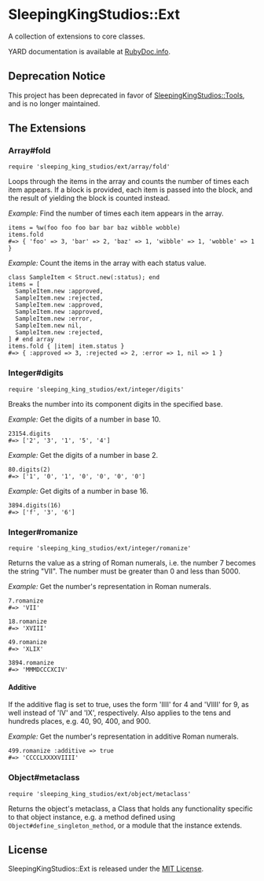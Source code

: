 # SleepingKingStudios::Ext

A collection of extensions to core classes.

YARD documentation is available at
[RubyDoc.info](http://rubydoc.info/github/sleepingkingstudios/sleeping_king_studios-ext).

## Deprecation Notice

This project has been deprecated in favor of [SleepingKingStudios::Tools](https://github.com/sleepingkingstudios/sleeping_king_studios-tools), and is no longer maintained.

## The Extensions

### Array\#fold

    require 'sleeping_king_studios/ext/array/fold'

Loops through the items in the array and counts the number of times each item
appears. If a block is provided, each item is passed into the block, and the
result of yielding the block is counted instead.

_Example:_ Find the number of times each item appears in the array.

    items = %w(foo foo foo bar bar baz wibble wobble)
    items.fold
    #=> { 'foo' => 3, 'bar' => 2, 'baz' => 1, 'wibble' => 1, 'wobble' => 1 }

_Example:_ Count the items in the array with each status value.

    class SampleItem < Struct.new(:status); end
    items = [
      SampleItem.new :approved,
      SampleItem.new :rejected,
      SampleItem.new :approved,
      SampleItem.new :approved,
      SampleItem.new :error,
      SampleItem.new nil,
      SampleItem.new :rejected,
    ] # end array
    items.fold { |item| item.status }
    #=> { :approved => 3, :rejected => 2, :error => 1, nil => 1 }

### Integer\#digits

    require 'sleeping_king_studios/ext/integer/digits'

Breaks the number into its component digits in the specified base.

_Example:_ Get the digits of a number in base 10.

    23154.digits
    #=> ['2', '3', '1', '5', '4']

_Example:_ Get the digits of a number in base 2.

    80.digits(2)
    #=> ['1', '0', '1', '0', '0', '0', '0']

_Example:_ Get digits of a number in base 16.

    3894.digits(16)
    #=> ['f', '3', '6']

### Integer\#romanize

    require 'sleeping_king_studios/ext/integer/romanize'

Returns the value as a string of Roman numerals, i.e. the number 7 becomes the
string "VII". The number must be greater than 0 and less than 5000.

_Example:_ Get the number's representation in Roman numerals.

    7.romanize
    #=> 'VII'

    18.romanize
    #=> 'XVIII'

    49.romanize
    #=> 'XLIX'

    3894.romanize
    #=> 'MMMDCCCXCIV'

#### Additive

If the additive flag is set to true, uses the form 'IIII' for 4 and 'VIIII'
for 9, as well instead of 'IV' and 'IX', respectively. Also applies to the tens
and hundreds places, e.g. 40, 90, 400, and 900.

_Example:_ Get the number's representation in additive Roman numerals.

    499.romanize :additive => true
    #=> 'CCCCLXXXXVIIII'

### Object\#metaclass

    require 'sleeping_king_studios/ext/object/metaclass'

Returns the object's metaclass, a Class that holds any functionality specific
to that object instance, e.g. a method defined using
`Object#define_singleton_method`, or a module that the instance extends.

## License

SleepingKingStudios::Ext is released under the
[MIT License](http://www.opensource.org/licenses/MIT).
